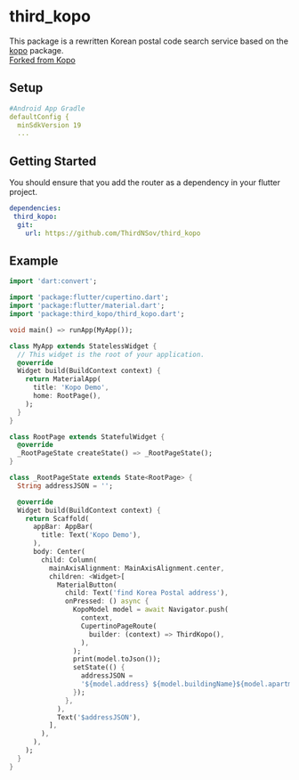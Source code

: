 # third_kopo

This package is a rewritten Korean postal code search service based on the [kopo](https://pub.dev/packages/kopo) package.  
[Forked from Kopo](https://github.com/ehowlsla/kopo)


## Setup
```yaml
#Android App Gradle
defaultConfig {
  minSdkVersion 19
  ...
```

## Getting Started

You should ensure that you add the router as a dependency in your flutter project.
```yaml
dependencies:
 third_kopo: 
  git:
    url: https://github.com/ThirdNSov/third_kopo
```

## Example

```dart
import 'dart:convert';

import 'package:flutter/cupertino.dart';
import 'package:flutter/material.dart';
import 'package:third_kopo/third_kopo.dart';

void main() => runApp(MyApp());

class MyApp extends StatelessWidget {
  // This widget is the root of your application.
  @override
  Widget build(BuildContext context) {
    return MaterialApp(
      title: 'Kopo Demo',
      home: RootPage(),
    );
  }
}

class RootPage extends StatefulWidget {
  @override
  _RootPageState createState() => _RootPageState();
}

class _RootPageState extends State<RootPage> {
  String addressJSON = '';

  @override
  Widget build(BuildContext context) {
    return Scaffold(
      appBar: AppBar(
        title: Text('Kopo Demo'),
      ),
      body: Center(
        child: Column(
          mainAxisAlignment: MainAxisAlignment.center,
          children: <Widget>[
            MaterialButton(
              child: Text('find Korea Postal address'),
              onPressed: () async {
                KopoModel model = await Navigator.push(
                  context,
                  CupertinoPageRoute(
                    builder: (context) => ThirdKopo(),
                  ),
                );
                print(model.toJson());
                setState(() {
                  addressJSON =
                  '${model.address} ${model.buildingName}${model.apartment == 'Y' ? '아파트' : ''} ${model.zonecode} ';
                });
              },
            ),
            Text('$addressJSON'),
          ],
        ),
      ),
    );
  }
}

```
